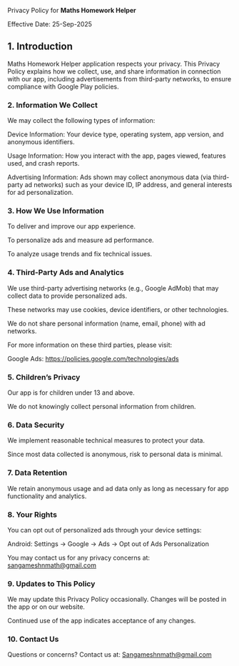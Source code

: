 Privacy Policy for **Maths Homework Helper**

Effective Date: 25-Sep-2025


<h2>
  1. Introduction
</h2>


Maths Homework Helper application respects your privacy. This Privacy Policy explains how we collect, use, and share information in connection with our app, including advertisements from third-party networks, to ensure compliance with Google Play policies.



<h3>2. Information We Collect</h3>

We may collect the following types of information:

Device Information: Your device type, operating system, app version, and anonymous identifiers.

Usage Information: How you interact with the app, pages viewed, features used, and crash reports.

Advertising Information: Ads shown may collect anonymous data (via third-party ad networks) such as your device ID, IP address, and general interests for ad personalization.



<h3>3. How We Use Information</h3>

To deliver and improve our app experience.

To personalize ads and measure ad performance.

To analyze usage trends and fix technical issues.



<h3>4. Third-Party Ads and Analytics</h3>

We use third-party advertising networks (e.g., Google AdMob) that may collect data to provide personalized ads.

These networks may use cookies, device identifiers, or other technologies.

We do not share personal information (name, email, phone) with ad networks.

For more information on these third parties, please visit:

Google Ads: https://policies.google.com/technologies/ads



<h3>5. Children’s Privacy</h3>

Our app is for children under 13 and above.

We do not knowingly collect personal information from children.



<h3>6. Data Security</h3>

We implement reasonable technical measures to protect your data.

Since most data collected is anonymous, risk to personal data is minimal.



<h3>7. Data Retention</h3>

We retain anonymous usage and ad data only as long as necessary for app functionality and analytics.



<h3>8. Your Rights</h3>

You can opt out of personalized ads through your device settings:

Android: Settings → Google → Ads → Opt out of Ads Personalization

You may contact us for any privacy concerns at: sangameshnmath@gmail.com



<h3>9. Updates to This Policy</h3>

We may update this Privacy Policy occasionally. Changes will be posted in the app or on our website.

Continued use of the app indicates acceptance of any changes.



<h3>10. Contact Us</h3>

Questions or concerns? Contact us at: Sangameshnmath@gmail.com
